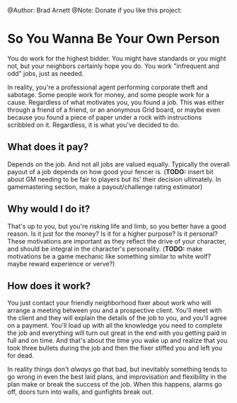 @Author: Brad Arnett
@Note: Donate if you like this project:

# So You Wanna Be Your Own Person

You do work for the highest bidder.  You might have standards or you might not, but your neighbors certainly hope you do.  You work "infrequent and odd" jobs, just as needed.

In reality, you're a professional agent performing corporate theft and sabotage.  Some people work for money, and some people work for a cause.  Regardless of what motivates you, you found a job.  This was either through a friend of a friend, or an anonymous Grid board, or maybe even because you found a piece of paper under a rock with instructions scribbled on it.  Regardless, it is what you've decided to do.

## What does it pay?

Depends on the job.  And not all jobs are valued equally.  Typically the overall payout of a job depends on how good your fencer is. (**TODO:** insert bit about GM needing to be fair to players but its' their decision ultimately.  In gamemastering section, make a payout/challenge rating estimator)

## Why would I do it?

That's up to you, but you're risking life and limb, so you better have a good reason.  Is it just for the money?  Is it for a higher purpose?  Is it personal?  These motivations are important as they reflect the drive of your character, and should be integral in the character's personality.  (**TODO:** make motivations be a game mechanic like something similar to white wolf?  maybe reward experience or verve?)

## How does it work?

You just contact your friendly neighborhood fixer about work who will arrange a meeting between you and a prospective client.  You'll meet with the client and they will explain the details of the job to you, and you'll agree on a payment.  You'll load up with all the knowledge you need to complete the job and everything will turn out great in the end with you getting paid in full and on time.  And that's about the time you wake up and realize that you took three bullets during the job and then the fixer stiffed you and left you for dead.

In reality things don't *always* go that bad, but inevitably something tends to go wrong in even the best laid plans, and improvisation and flexibility in the plan make or break the success of the job.  When this happens, alarms go off, doors turn into walls, and gunfights break out.

